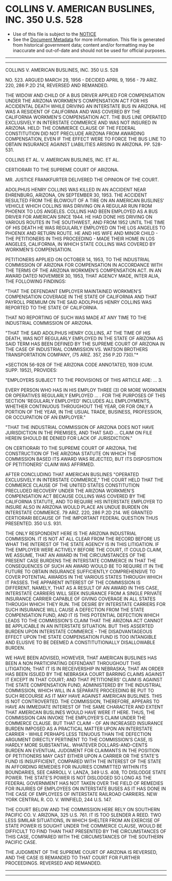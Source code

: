 ---
---

# COLLINS V. AMERICAN BUSLINES, INC. 350 U.S. 528

* Use of this file is subject to the [NOTICE](https://github.com/publicdocs/notice/blob/master/NOTICE)
* See the [Document Metadata](../../../) for more information.
  This file is generated from historical government data; content and/or formatting may be inaccurate and out-of-date and should not be used for official purposes.

----------
----------

COLLINS V. AMERICAN BUSLINES, INC. 350 U.S. 528

NO. 523.  ARGUED MARCH 29, 1956 - DECIDED APRIL 9, 1956 - 79 ARIZ. 220, 286 P.2D 214, REVERSED AND REMANDED.

THE WIDOW AND CHILD OF A BUS DRIVER APPLIED FOR COMPENSATION UNDER THE ARIZONA WORKMEN'S COMPENSATION ACT FOR HIS ACCIDENTAL DEATH WHILE DRIVING AN INTERSTATE BUS IN ARIZONA.  HE WAS A RESIDENT OF CALIFORNIA AND WAS COVERED BY THE CALIFORNIA WORKMEN'S COMPENSATION ACT.  THE BUS LINE OPERATED EXCLUSIVELY IN INTERSTATE COMMERCE AND WAS NOT INSURED IN ARIZONA.  HELD:  THE COMMERCE CLAUSE OF THE FEDERAL CONSTITUTION DID NOT PRECLUDE ARIZONA FROM AWARDING COMPENSATION, EVEN IF THE EFFECT WERE TO FORCE THE BUS LINE TO OBTAIN INSURANCE AGAINST LIABILITIES ARISING IN ARIZONA.  PP. 528-531.

COLLINS ET AL. V. AMERICAN BUSLINES, INC. ET AL.

CERTIORARI TO THE SUPREME COURT OF ARIZONA.

MR. JUSTICE FRANKFURTER DELIVERED THE OPINION OF THE COURT.

ADOLPHUS HENRY COLLINS WAS KILLED IN AN ACCIDENT NEAR EHRENBURG, ARIZONA, ON SEPTEMBER 30, 1953.  THE ACCIDENT RESULTED FROM THE BLOWOUT OF A TIRE ON AN AMERICAN BUSLINES' VEHICLE WHICH COLLINS WAS DRIVING ON A REGULAR RUN FROM PHOENIX TO LOS ANGELES.  COLLINS HAD BEEN EMPLOYED AS A BUS DRIVER FOR AMERICAN SINCE 1944.  HE HAD DONE HIS DRIVING ON VARIOUS ROUTES IN THE SOUTHWEST, AND FROM 1952 UNTIL THE TIME OF HIS DEATH HE WAS REGULARLY EMPLOYED ON THE LOS ANGELES TO PHOENIX AND RETURN ROUTE.  HE AND HIS WIFE AND MINOR CHILD - THE PETITIONERS IN THIS PROCEEDING - MADE THEIR HOME IN LOS ANGELES, CALIFORNIA, IN WHICH STATE COLLINS WAS COVERED BY WORKMEN'S COMPENSATION.

PETITIONERS APPLIED ON OCTOBER 14, 1953, TO THE INDUSTRIAL COMMISSION OF ARIZONA FOR COMPENSATION IN ACCORDANCE WITH THE TERMS OF THE ARIZONA WORKMEN'S COMPENSATION ACT.  IN AN AWARD DATED NOVEMBER 30, 1953, THAT AGENCY MADE, INTER ALIA, THE FOLLOWING FINDINGS:

"THAT THE DEFENDANT EMPLOYER MAINTAINED WORKMEN'S COMPENSATION COVERAGE IN THE STATE OF CALIFORNIA AND THAT PAYROLL PREMIUM ON THE SAID ADOLPHUS HENRY COLLINS WAS REPORTED TO THE STATE OF CALIFORNIA.

THAT NO REPORTING OF SUCH WAS MADE AT ANY TIME TO THE INDUSTRIAL COMMISSION OF ARIZONA.

"THAT THE SAID ADOLPHUS HENRY COLLINS, AT THE TIME OF HIS DEATH, WAS NOT REGULARLY EMPLOYED IN THE STATE OF ARIZONA AS SAID TERM HAS BEEN DEFINED BY THE SUPREME COURT OF ARIZONA IN THE CASE OF INDUSTRIAL COMMISSION VS. WATSON BROTHERS TRANSPORTATION COMPANY, (75 ARIZ. 357, 256 P.2D 730)."\*

\*SECTION 56-928 OF THE ARIZONA CODE ANNOTATED, 1939 (CUM. SUPP. 1952), PROVIDES:

"EMPLOYERS SUBJECT TO THE PROVISIONS OF THIS ARTICLE ARE:  ...  3.

EVERY PERSON WHO HAS IN HIS EMPLOY THREE (3) OR MORE WORKMEN OR OPERATIVES REGULARLY EMPLOYED  ...  .  FOR THE PURPOSES OF THIS SECTION 'REGULARLY EMPLOYED' INCLUDES ALL EMPLOYMENTS, WHETHER CONTINUOUS THROUGHOUT THE YEAR, OR FOR ONLY A PORTION OF THE YEAR, IN THE USUAL TRADE, BUSINESS, PROFESSION, OR OCCUPATION OF AN EMPLOYER."

"THAT THE INDUSTRIAL COMMISSION OF ARIZONA DOES NOT HAVE JURISDICTION IN THE PREMISES, AND THAT SAID  ...  CLAIM ON FILE HEREIN SHOULD BE DENIED FOR LACK OF JURISDICTION."

ON CERTIORARI TO THE SUPREME COURT OF ARIZONA, THE CONSTRUCTION OF THE ARIZONA STATUTE ON WHICH THE COMMISSION BASED ITS AWARD WAS REJECTED, BUT ITS DISPOSITION OF PETITIONERS' CLAIM WAS AFFIRMED.

AFTER CONCLUDING THAT AMERICAN BUSLINES "OPERATED EXCLUSIVELY IN INTERSTATE COMMERCE," THE COURT HELD THAT THE COMMERCE CLAUSE OF THE UNITED STATES CONSTITUTION PRECLUDED RECOVERY UNDER THE ARIZONA WORKMEN'S COMPENSATION ACT BECAUSE COLLINS WAS COVERED BY THE CALIFORNIA STATUTE, AND TO REQUIRE HIS INTERSTATE EMPLOYER TO INSURE ALSO IN ARIZONA WOULD PLACE AN UNDUE BURDEN ON INTERSTATE COMMERCE.  79 ARIZ. 220, 286 P.2D 214.  WE GRANTED CERTIORARI BECAUSE OF THE IMPORTANT FEDERAL QUESTION THUS PRESENTED.  350 U.S. 931.

THE ONLY RESPONDENT HERE IS THE ARIZONA INDUSTRIAL COMMISSION.  IT IS NOT AT ALL CLEAR FROM THE RECORD BEFORE US WHAT THE INTEREST OF THE STATE AGENCY IS IN THIS LITIGATION.  IF THE EMPLOYER WERE ACTIVELY BEFORE THE COURT, IT COULD CLAIM, WE ASSUME, THAT AN AWARD IN THE CIRCUMSTANCES OF THE PRESENT CASE BURDENS THE INTERSTATE COMMERCE IN THAT THE CONSEQUENCES OF SUCH AN AWARD WOULD BE TO REQUIRE IT IN THE FUTURE TO OBTAIN INSURANCE SUFFICIENTLY COMPREHENSIVE TO COVER POTENTIAL AWARDS IN THE VARIOUS STATES THROUGH WHICH IT PASSES.  THE APPARENT INTEREST OF THE COMMISSION IS DIFFERENT, NAMELY, THAT AS A RESULT OF AN AWARD IN THIS CASE, INTERSTATE CARRIERS WILL SEEK INSURANCE FROM A SINGLE PRIVATE INSURANCE CARRIER CAPABLE OF GIVING COVERAGE IN ALL STATES THROUGH WHICH THEY RUN.  THE DESIRE BY INTERSTATE CARRIERS FOR SUCH INSURANCE WILL CAUSE A DEFECTION FROM THE STATE COMPENSATION FUND, AND IT IS THIS POTENTIAL DEFECTION WHICH LEADS TO THE COMMISSION'S CLAIM THAT THE ARIZONA ACT CANNOT BE APPLICABLE IN AN INTERSTATE SITUATION.  BUT THIS ASSERTED BURDEN UPON INTERSTATE COMMERCE - THE DISADVANTAGEOUS EFFECT UPON THE STATE COMPENSATION FUND IS TOO INTANGIBLE AND ELUSIVE TO BE DEEMED A CONSTITUTIONALLY DISALLOWABLE BURDEN.

WE HAVE BEEN ADVISED, HOWEVER, THAT AMERICAN BUSLINES HAS BEEN A NON PARTICIPATING DEFENDANT THROUGHOUT THIS LITIGATION; THAT IT IS IN RECEIVERSHIP IN NEBRASKA; THAT AN ORDER HAS BEEN ISSUED BY THE NEBRASKA COURT BARRING CLAIMS AGAINST IT EXCEPT IN THAT COURT; AND THAT PETITIONERS' CLAIM IS AGAINST THE STATE COMPENSATION FUND, ADMINISTERED BY THE INDUSTRIAL COMMISSION, WHICH WILL IN A SEPARATE PROCEEDING BE PUT TO SUCH RECOURSE AS IT MAY HAVE AGAINST AMERICAN BUSLINES.  THIS IS NOT CONTROVERTED.  THE COMMISSION, THEREFORE, APPEARS TO HAVE AN IMMEDIATE INTEREST OF THE SAME CHARACTER AND EXTENT THAT AMERICAN BUSLINES WOULD HAVE WERE IT HERE.  THUS, THE COMMISSION CAN INVOKE THE EMPLOYER'S CLAIM UNDER THE COMMERCE CLAUSE.  BUT THAT CLAIM - OF AN INCREASED INSURANCE BURDEN IMPOSED AS A PRACTICAL MATTER UPON AN INTERSTATE CARRIER - WHILE PERHAPS LESS TENUOUS THAN THE DEFECTION ARGUMENT DIRECTLY PERTINENT TO THE COMMISSION'S CASE, IS HARDLY MORE SUBSTANTIAL.  WHATEVER DOLLARS-AND-CENTS BURDEN AN EVENTUAL JUDGMENT FOR CLAIMANTS IN THE POSITION OF PETITIONERS MAY CAST EITHER UPON A CARRIER OR THE STATE'S FUND IS INSUFFICIENT, COMPARED WITH THE INTEREST OF THE STATE IN AFFORDING REMEDIES FOR INJURIES COMMITTED WITHIN ITS BOUNDARIES, SEE CARROLL V. LANZA, 349 U.S. 408, TO DISLODGE STATE POWER.  THE STATE'S POWER IS NOT DISLODGED SO LONG AS THE FEDERAL GOVERNMENT HAS NOT TAKEN OVER THE FIELD OF REMEDIES FOR INJURIES OF EMPLOYEES ON INTERSTATE BUSES AS IT HAS DONE IN THE CASE OF EMPLOYEES OF INTERSTATE RAILROAD CARRIERS.  NEW YORK CENTRAL R. CO. V. WINFIELD, 244 U.S. 147.

THE COURT BELOW AND THE COMMISSION HERE RELY ON SOUTHERN PACIFIC CO. V. ARIZONA, 325 U.S. 761.  IT IS TOO SLENDER A REED.  TWO LESS SIMILAR SITUATIONS, IN WHICH SHELTER FROM AN EXERCISE OF STATE POWER IS SOUGHT UNDER THE COMMERCE CLAUSE, WOULD BE DIFFICULT TO FIND THAN THAT PRESENTED BY THE CIRCUMSTANCES OF THIS CASE, COMPARED WITH THE CIRCUMSTANCES OF THE SOUTHERN PACIFIC CASE.

THE JUDGMENT OF THE SUPREME COURT OF ARIZONA IS REVERSED, AND THE CASE IS REMANDED TO THAT COURT FOR FURTHER PROCEEDINGS.  REVERSED AND REMANDED.


----------
----------

